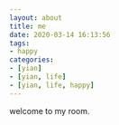 ```yaml
---
layout: about
title: me
date: 2020-03-14 16:13:56
tags: 
- happy
categories:
- [yian]
- [yian, life]
- [yian, life, happy]
---
```

welcome to my room.
